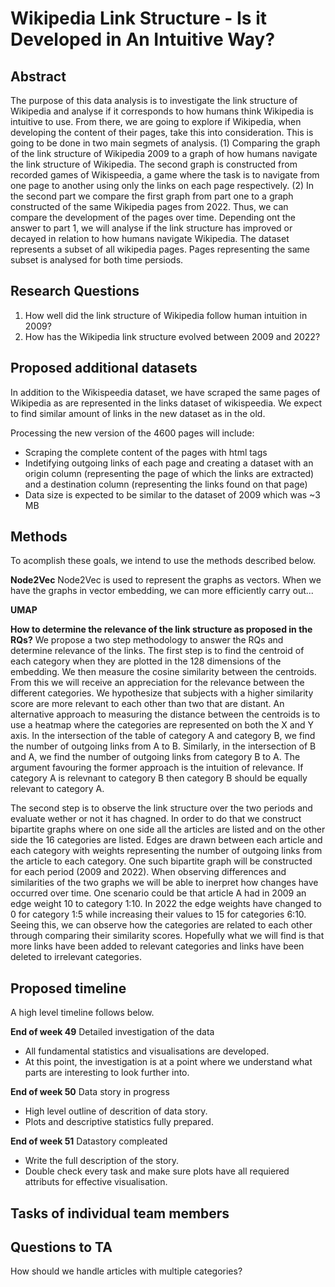 # Wikipedia Link Structure - Is it Developed in An Intuitive Way?

## Abstract
The purpose of this data analysis is to investigate the link structure of Wikipedia and analyse if it corresponds to how humans think Wikipedia is intuitive to use. From there, we are going to explore if Wikipedia, when developing the content of their pages, take this into consideration. This is going to be done in two main segmets of analysis. (1) Comparing the graph of the link structure of Wikipedia 2009 to a graph of how humans navigate the link structure of Wikipedia. The second graph is constructed from recorded games of Wikispeedia, a game where the task is to navigate from one page to another using only the links on each page respectively. (2) In the second part we compare the first graph from part one to a graph constructed of the same Wikipedia pages from 2022. Thus, we can compare the development of the pages over time. Depending ont the answer to part 1, we will analyse if the link structure has improved or decayed in relation to how humans navigate Wikipedia. The dataset represents a subset of all wikipedia pages. Pages representing the same subset is analysed for both time persiods.

## Research Questions
1. How well did the link structure of Wikipedia follow human intuition in 2009?
2. How has the Wikipedia link structure evolved between 2009 and 2022?

## Proposed additional datasets
In addition to the Wikispeedia dataset, we have scraped the same pages of Wikipedia as are represented in the links dataset of wikispeedia. We expect to find similar amount of links in the new dataset as in the old.

Processing the new version of the 4600 pages will include:
* Scraping the complete content of the pages with html tags
* Indetifying outgoing links of each page and creating a dataset with an origin column (representing the page of which the links are extracted) and a destination column (representing the links found on that page)
* Data size is expected to be similar to the dataset of 2009 which was ~3 MB


## Methods
To acomplish these goals, we intend to use the methods described below.

**Node2Vec**
Node2Vec is used to represent the graphs as vectors. When we have the graphs in vector embedding, we can more efficiently carry out...


**UMAP**


**How to determine the relevance of the link structure as proposed in the RQs?**
We propose a two step methodology to answer the RQs and determine relevance of the links. The first step is to find the centroid of each category when they are plotted in the 128 dimensions of the embedding. We then measure the cosine similarity between the centroids. From this we will receive an appreciation for the relevance between the different categories. We hypothesize that subjects with a higher similarity score are more relevant to each other than two that are distant. An alternative approach to measuring the distance between the centroids is to use a heatmap where the categories are represented on both the X and Y axis. In the intersection of the table of category A and category B, we find the number of outgoing links from A to B. Similarly, in the intersection of B and A, we find the number of outgoing links from category B to A. The argument favouring the former approach is the intuition of relevance. If category A is relevnant to category B then category B should be equally relevant to category A.

The second step is to observe the link structure over the two periods and evaluate wether or not it has chagned. In order to do that we construct bipartite graphs where on one side all the articles are listed and on the other side the 16 categories are listed. Edges are drawn between each article and each category with weights representing the number of outgoing links from the article to each category. One such bipartite graph will be constructed for each period (2009 and 2022). When observing differences and similarities of the two graphs we will be able to inerpret how changes have occurred over time. One scenario could be that article A had in 2009  an edge weight 10 to category 1:10. In 2022 the edge weights have changed to 0 for category 1:5 while increasing their values to 15 for categories 6:10. Seeing this, we can observe how the categories are related to each other through comparing their similarity scores. Hopefully what we will find is that more links have been added to relevant categories and links have been deleted to irrelevant categories. 


## Proposed timeline
A high level timeline follows below. 

**End of week 49**
Detailed investigation of the data
- All fundamental statistics and visualisations are developed.
- At this point, the investigation is at a point where we understand what parts are interesting to look further into. 

**End of week 50**
Data story in progress
- High level outline of descrition of data story.
- Plots and descriptive statistics fully prepared.

**End of week 51**
Datastory compleated 
- Write the full description of the story.
- Double check every task and make sure plots have all requiered attributs for effective visualisation. 

## Tasks of individual team members


## Questions to TA

How should we handle articles with multiple categories?









